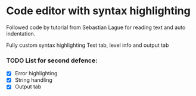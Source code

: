 # Code editor with syntax highlighting

Followed code by tutorial from Sebastian Lague for reading text and auto indentation.

Fully custom syntax highlighting
Test tab, level info and output tab

### TODO List for second defence:
- [x] Error highlighting
- [x] String handling
- [x] Output tab
